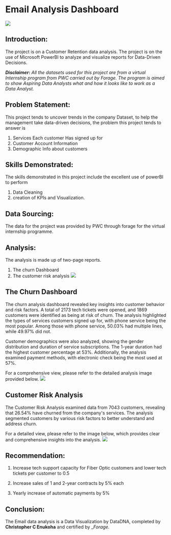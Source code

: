 # Email Analysis Dashboard 
![](Customer_Retention.png)

## Introduction: 
The project is on a Customer Retention data analysis. The project is on the use of Microsoft PowerBI to analyze and visualize reports for Data-Driven Decisions. 

**_Disclaimer_:** _All the datasets used for this project are from a virtual Internship program from PWC carried out by Forage. The program is aimed to show Aspiring Data Analysts what and how it looks like to work as a Data Analyst._

## Problem Statement:
This project tends to uncover trends in the company Dataset, to help the management take data-driven decisions, the problem this project tends to answer is 
1.  Services Each customer Has signed up for  
2.	Customer Account Information
3.	Demographic Info about customers

## Skills Demonstrated:
The skills demonstrated in this project include the excellent use of powerBI to perform 
1.	Data Cleaning 
2.	creation of KPIs and Visualization.

## Data Sourcing:
The data for the project was provided by PWC through forage for the virtual internship programme.

## Analysis:
The analysis is made up of two-page reports.
1.	The churn Dashboard
2.	The customer risk analysis 
![](welcome.png)

## The Churn Dashboard
The churn analysis dashboard revealed key insights into customer behavior and risk factors. A total of 2173 tech tickets were opened, and 1869 customers were identified as being at risk of churn. The analysis highlighted the types of services customers signed up for, with phone service being the most popular. Among those with phone service, 50.03% had multiple lines, while 49.97% did not.

Customer demographics were also analyzed, showing the gender distribution and duration of service subscriptions. The 1-year duration had the highest customer percentage at 53%. Additionally, the analysis examined payment methods, with electronic check being the most used at 57%.

For a comprehensive view, please refer to the detailed analysis image provided below.
![](Churn_Analysis.png)

## Customer Risk Analysis 
The Customer Risk Analysis examined data from 7043 customers, revealing that 26.54% have churned from the company's services. The analysis segmented customers by various risk factors to better understand and address churn.

For a detailed view, please refer to the image below, which provides clear and comprehensive insights into the analysis.
![](Customer_Risk_Analysis.png)

## Recommendation:
1)	Increase tech support capacity for Fiber Optic customers and lower tech tickets per customer to 0.5

2)	Increase sales of 1 and 2-year contracts by 5% each

3)	Yearly increase of automatic payments by 5%

## Conclusion:
The Email data analysis is a Data Visualization by DataDNA, completed by __Christopher C Enukoha__ and certified by __Forage._
